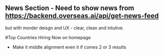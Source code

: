 ## News Section - Need to show news from https://backend.overseas.ai/api/get-news-feed 
but with morder deisgn and UX - clear, clean and intutive.

#Top Countries Hiring Now on homepage 
 - Make it middle alignment even it if comes 2 or 3 results
 